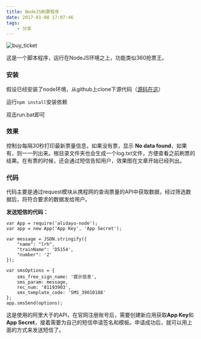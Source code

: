 ```yaml
---
title: NodeJS刷票程序
date: 2017-01-08 17:07:46
tags:
	- 分享
---
```


![buy_ticket](/images/buyTicket.jpg)

这是一个脚本程序，运行在NodeJS环境之上，功能类似360抢票王。
<!--more-->

### 安装

假设已经安装了node环境，从github上clone下源代码（[源码在这](https://github.com/renhongl/Buy_Ticket)）

运行`npm install`安装依赖

双击run.bat即可

### 效果

控制台每隔30秒打印最新票量信息，如果没有票，显示 **No data found**，如果有，则一一列出来。根目录文件夹也会生成一个log.txt文件，方便查看之前刷票的结果。在有票的时候，还会通过短信告知用户，效果图在文章开始已经列出。

### 代码

代码主要是通过request模块从携程网的查询票量的API中获取数据，经过筛选数据后，将符合要求的数据发给用户。

**发送短信的代码：**

	var App = require('alidayu-node');
	var app = new App('App Key', 'App Secret');

    var message = JSON.stringify({
        "name": "lrh",
        "trainName": 'D5154',
        "number": '2'
    });

    var smsOptions = {
        sms_free_sign_name: '提示信息',
        sms_param: message,
        rec_num: '81193903',
        sms_template_code: 'SMS_39010188'
    };
    app.smsSend(options);

这是使用的阿里大于的API，在官网注册账号后，需要创建新应用获取**App Key**和 **App Secret**，接着需要为自己的短信申请签名和模板。申请成功后，就可以用上面的方式来发送短信了。

